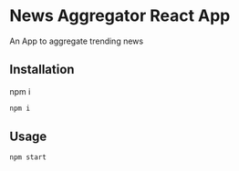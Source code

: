 # News Aggregator React App

An App to aggregate trending news

## Installation

npm i 

```bash
npm i 
```

## Usage

```bash
npm start
```